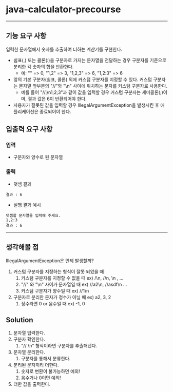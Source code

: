 # java-calculator-precourse

---

## 기능 요구 사항

입력한 문자열에서 숫자를 추출하여 더하는 계산기를 구현한다.

- 쉼표(,) 또는 콜론(:)을 구분자로 가지는 문자열을 전달하는 경우 구분자를 기준으로 분리한 각 숫자의 합을 반환한다.
    - 예: "" => 0, "1,2" => 3, "1,2,3" => 6, "1,2:3" => 6
- 앞의 기본 구분자(쉼표, 콜론) 외에 커스텀 구분자를 지정할 수 있다. 커스텀 구분자는 문자열 앞부분의 "//"와 "\n" 사이에 위치하는 문자를 커스텀 구분자로 사용한다.
    - 예를 들어 "//;\n1;2;3"과 같이 값을 입력할 경우 커스텀 구분자는 세미콜론(;)이며, 결과 값은 6이 반환되어야 한다.
- 사용자가 잘못된 값을 입력할 경우 IllegalArgumentException을 발생시킨 후 애플리케이션은 종료되어야 한다.

## 입출력 요구 사항

### 입력

- 구분자와 양수로 된 문자열

### 출력

- 덧셈 결과
~~~
결과 : 6
~~~

- 실행 결과 예시

~~~
덧셈할 문자열을 입력해 주세요.
1,2:3
결과 : 6
~~~

---


## 생각해볼 점

IllegalArgumentException은 언제 발생할까?
1. 커스텀 구분자를 지정하는 형식이 잘못 되었을 때
    1. 커스텀 구분자를 지정할 수 없을 때 ex) /\n, //n, \n , ...
    2. "//" 와 "\n" 사이가 문자열일 때 ex) //a2\n, //asdf\n ...
    3. 커스텀 구분자가 양수일 때 ex) //1\n
2. 구분자로 분리한 문자가 정수가 아닐 때 ex) a2, 3, 2
    1. 정수라면 0 or 음수일 때 ex) -1, 0


## Solution

1. 문자열 입력한다.
2. 구분자 확인한다.
    1. "// \n" 형식이라면 구분자를 추출해낸다.
3. 문자열 분리한다.
   1. 구분자를 통해서 분류한다. 
4. 분리된 문자끼리 더한다.
   1. 숫자로 변환이 불가능하면 예외!
   2. 음수거나 0이면 예외!
5. 더한 값을 출력한다.
